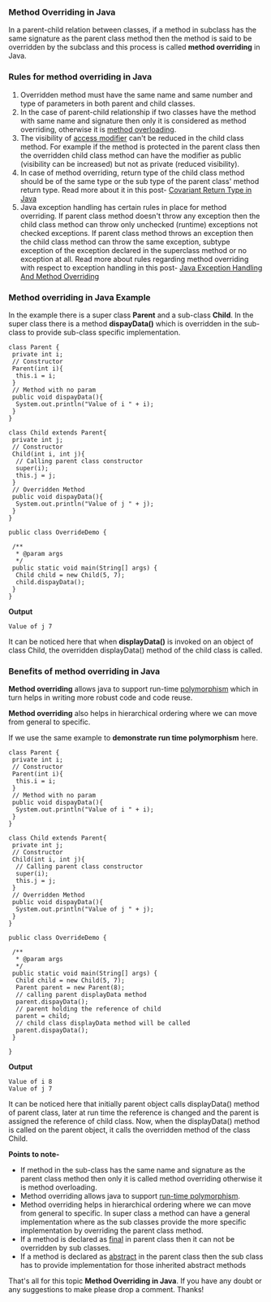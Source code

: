 ### Method Overriding in Java

In a parent-child relation between classes, if a method in subclass has the same signature as the parent class method then the method is said to be overridden by the subclass and this process is called **method overriding** in Java.

### Rules for method overriding in Java

1. Overridden method must have the same name and same number and type of parameters in both parent and child classes.
2. In the case of parent-child relationship if two classes have the method with same name and signature then only it is considered as method overriding, otherwise it is [method overloading](https://www.netjstech.com/2015/04/method-overloading-in-java.html).
3. The visibility of [access modifier](https://www.netjstech.com/2016/07/access-modifiers-in-java-public-private-protected.html) can't be reduced in the child class method. For example if the method is protected in the parent class then the overridden child class method can have the modifier as public (visibility can be increased) but not as private (reduced visibility).
4. In case of method overriding, return type of the child class method should be of the same type or the sub type of the parent class' method return type. Read more about it in this post- [Covariant Return Type in Java](https://www.netjstech.com/2015/05/covariant-return-type-in-java.html)
5. Java exception handling has certain rules in place for method overriding.
   If parent class method doesn't throw any exception then the child class method can throw only unchecked (runtime) exceptions not checked exceptions.
   If parent class method throws an exception then the child class method can throw the same exception, subtype exception of the exception declared in the superclass method or no exception at all.
   Read more about rules regarding method overriding with respect to exception handling in this post- [Java Exception Handling And Method Overriding](https://www.netjstech.com/2015/05/exception-handling-and-method-overriding-java.html)

### Method overriding in Java Example

In the example there is a super class **Parent** and a sub-class **Child**. In the super class there is a method **dispayData()** which is overridden in the sub-class to provide sub-class specific implementation.

```
class Parent {
 private int i;
 // Constructor
 Parent(int i){
  this.i = i;
 }
 // Method with no param
 public void dispayData(){
  System.out.println("Value of i " + i);
 } 
}

class Child extends Parent{
 private int j;
 // Constructor
 Child(int i, int j){
  // Calling parent class constructor
  super(i);
  this.j = j;
 }
 // Overridden Method
 public void dispayData(){
  System.out.println("Value of j " + j);
 } 
}

public class OverrideDemo {

 /**
  * @param args
  */
 public static void main(String[] args) {
  Child child = new Child(5, 7);
  child.dispayData();  
 }
}
```

**Output**

```
Value of j 7
```

It can be noticed here that when **displayData()** is invoked on an object of class Child, the overridden displayData() method of the child class is called.

### Benefits of method overriding in Java

**Method overriding** allows java to support run-time [polymorphism](https://www.netjstech.com/2015/04/polymorphism-in-java.html) which in turn helps in writing more robust code and code reuse.

**Method overriding** also helps in hierarchical ordering where we can move from general to specific.

If we use the same example to **demonstrate run time polymorphism** here.

```
class Parent {
 private int i;
 // Constructor
 Parent(int i){
  this.i = i;
 }
 // Method with no param
 public void dispayData(){
  System.out.println("Value of i " + i);
 } 
}

class Child extends Parent{
 private int j;
 // Constructor
 Child(int i, int j){
  // Calling parent class constructor
  super(i);
  this.j = j;
 }
 // Overridden Method
 public void dispayData(){
  System.out.println("Value of j " + j);
 } 
}

public class OverrideDemo {

 /**
  * @param args
  */
 public static void main(String[] args) {
  Child child = new Child(5, 7);
  Parent parent = new Parent(8);
  // calling parent displayData method
  parent.dispayData();
  // parent holding the reference of child
  parent = child;
  // child class displayData method will be called
  parent.dispayData();  
 }

}
```

**Output**

```
Value of i 8
Value of j 7
```

It can be noticed here that initially parent object calls displayData() method of parent class, later at run time the reference is changed and the parent is assigned the reference of child class. Now, when the displayData() method is called on the parent object, it calls the overridden method of the class Child.

**Points to note-**

- If method in the sub-class has the same name and signature as the parent class method then only it is called method overriding otherwise it is method overloading.
- Method overriding allows java to support [run-time polymorphism](https://www.netjstech.com/2015/04/polymorphism-in-java.html).
- Method overriding helps in hierarchical ordering where we can move from general to specific. In super class a method can have a general implementation where as the sub classes provide the more specific implementation by overriding the parent class method.
- If a method is declared as [final](https://www.netjstech.com/2015/04/final-in-java.html) in parent class then it can not be overridden by sub classes.
- If a method is declared as [abstract](https://www.netjstech.com/2015/04/abstract-class-in-java.html) in the parent class then the sub class has to provide implementation for those inherited abstract methods

That's all for this topic **Method Overriding in Java**. If you have any doubt or any suggestions to make please drop a comment. Thanks!